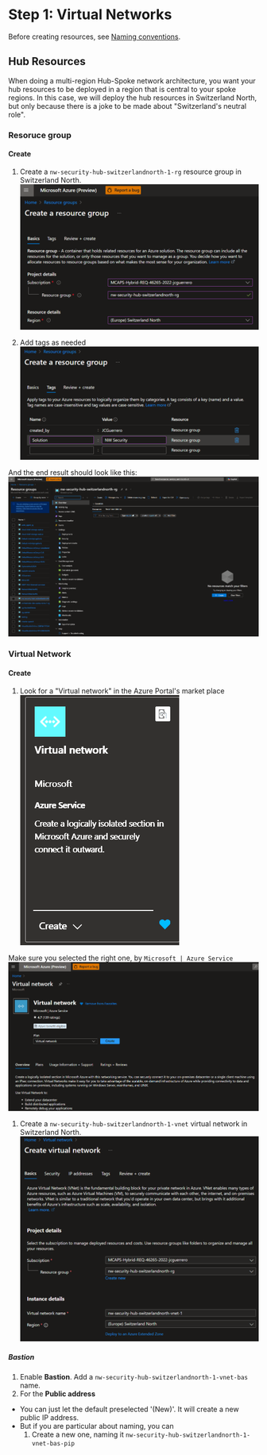 # Step 1: Virtual Networks

Before creating resources, see [Naming conventions](./tutorial.md#naming-conventions).

## Hub Resources

When doing a multi-region Hub-Spoke network architecture, you want your hub resources to be deployed in a region that is central to your spoke regions. In this case, we will deploy the hub resources in Switzerland North, but only because there is a joke to be made about "Switzerland's neutral role".

### Resoruce group

#### Create

1. Create a `nw-security-hub-switzerlandnorth-1-rg` resource group in Switzerland North.
![Basics](../assets/img/hub/rg/create/basics.png)

2. Add tags as needed
![Tags](../assets/img/hub/rg/create/tags.png)

And the end result should look like this:
![Empty](../assets/img/hub/rg/empty.png)

### Virtual Network

#### Create

1. Look for a "Virtual network" in the Azure Portal's market place
![Market place](../assets/img/hub/vnet/market/logo.png)

Make sure you selected the right one, by `Microsoft | Azure Service`
![Overview](../assets/img/hub/vnet/market/overview.png)

1. Create a `nw-security-hub-switzerlandnorth-1-vnet` virtual network in Switzerland North.
![Basics](../assets/img/hub/vnet/create/basics.png)

##### Bastion

1. Enable **Bastion**. Add a `nw-security-hub-switzerlandnorth-1-vnet-bas` name.
1. For the **Public address**
  - You can just let the default preselected '(New)'. It will create a new public IP address.
  - But if you are particular about naming, you can
    1. Create a new one, naming it `nw-security-hub-switzerlandnorth-1-vnet-bas-pip`
